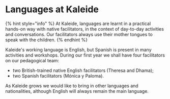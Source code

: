 # Languages at Kaleide

{% hint style="info" %}
At Kaleide, languages are learnt in a practical hands-on way with native facilitators, in the context of day-to-day activities and conversations. Our facilitators always use their mother tongues to speak with the children.
{% endhint %}

Kaleide's working language is English, but Spanish is present in many activities and workshops. During our first year we shall have four facilitators on our pedagogical team:

* two British-trained native English facilitators \(Theresa and Dhama\);
* two Spanish facilitators \(Mónica y Paloma\).

As Kaleide grows we would like to bring in other languages and nationalities, although English will always remain the main language. 

